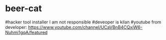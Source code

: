 # beer-cat
#hacker tool installer I am not responsible
#deveoper is kilan
#youtube from developer: https://www.youtube.com/channel/UCaVBnB4CQxiW6-Nuhmi1gqA/featured
